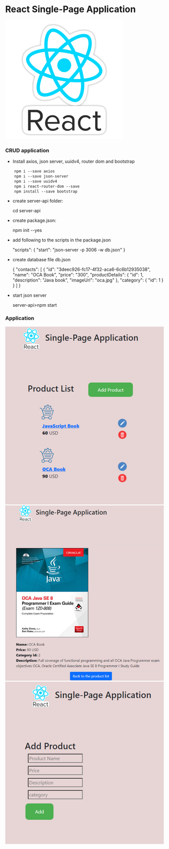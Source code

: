 # React Single-Page Application
![React](src/images/react_2.png)

### CRUD application  

- Install axios, json server, uuidv4, router dom and bootstrap
```
    npm i --save axios
    npm i --save json-server
    npm i --save uuidv4
    npm i react-router-dom --save
    npm install --save bootstrap
```
- create server-api folder:


    cd server-api

- create package.json:


    npm init --yes

- add following to the scripts in the package.json


    "scripts": {
    "start": "json-server -p 3006 -w db.json"
    }

- create database file db.json


    {
        "contacts": [
            {
              "id": "3deec926-fc17-4f32-aca6-6c6b12935038",
              "name": "OCA Book",
              "price": "300",
              "productDetails": {
                "id": 1,
                "description": "Java book",
                "imageUrl": "oca.jpg"
              },
              "category": {
                "id": 1
              }
            }
        ]
    }

- start json server


    server-api>npm start

### Application
![React](src/images/spa.png)
![React](src/images/book.png)
![React](src/images/add.png)
